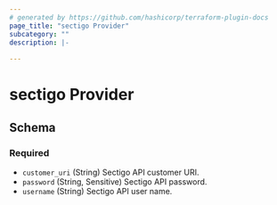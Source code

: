 ```yaml
---
# generated by https://github.com/hashicorp/terraform-plugin-docs
page_title: "sectigo Provider"
subcategory: ""
description: |-
  
---
```


# sectigo Provider





<!-- schema generated by tfplugindocs -->
## Schema

### Required

- `customer_uri` (String) Sectigo API customer URI.
- `password` (String, Sensitive) Sectigo API password.
- `username` (String) Sectigo API user name.
